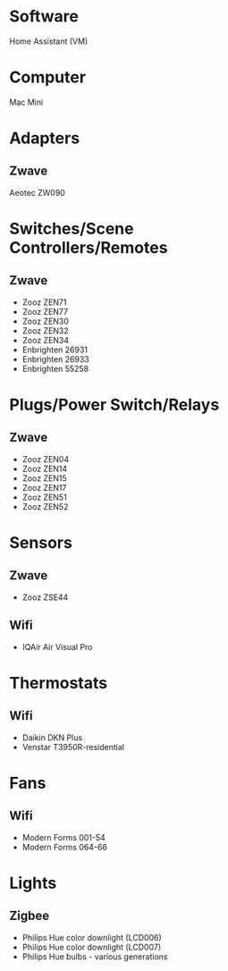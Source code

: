 # Software
  Home Assistant (VM)
  
  # Computer
  Mac Mini
  
# Adapters
 ## Zwave
Aeotec ZW090
  
# Switches/Scene Controllers/Remotes
 ## Zwave
  *  Zooz ZEN71
  *  Zooz ZEN77
  *  Zooz ZEN30
  *  Zooz ZEN32
  *  Zooz ZEN34
  *  Enbrighten 26931
  *  Enbrighten 26933
  *  Enbrighten 55258
  

# Plugs/Power Switch/Relays
 ## Zwave
   * Zooz ZEN04
   * Zooz ZEN14
   * Zooz ZEN15
   * Zooz ZEN17
   * Zooz ZEN51
   * Zooz ZEN52
  
# Sensors
##  Zwave
* Zooz ZSE44
##  Wifi
* IQAir Air Visual Pro
  
# Thermostats
 ## Wifi
  * Daikin DKN Plus
  * Venstar T3950R-residential
  
# Fans
 ## Wifi
   * Modern Forms 001-54 
   * Modern Forms 064-66
  
# Lights
 ## Zigbee
   * Philips Hue color downlight (LCD006)
   * Philips Hue color downlight (LCD007)
   * Philips Hue bulbs - various generations
